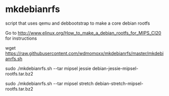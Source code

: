 mkdebianrfs
===========

script that uses qemu and debbootstrap to make a core debian rootfs

Go to http://www.elinux.org/How_to_make_a_debian_rootfs_for_MIPS_CI20 for instructions


wget https://raw.githubusercontent.com/wdmomoxx/mkdebianrfs/master/mkdebianrfs.sh

sudo ./mkdebianrfs.sh --tar mipsel jessie debian-jessie-mipsel-rootfs.tar.bz2

sudo ./mkdebianrfs.sh --tar mipsel stretch debian-stretch-mipsel-rootfs.tar.bz2
